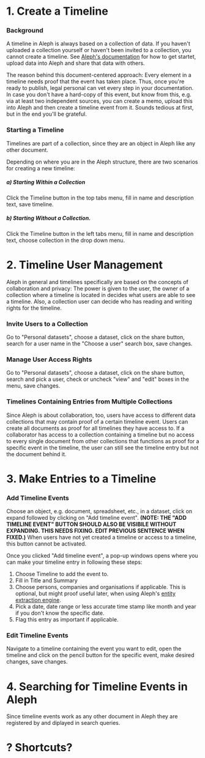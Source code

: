
# 1. Create a Timeline

### Background

A timeline in Aleph is always based on a collection of data. If you haven't uploaded a collection yourself or haven't been invited to a collection, you cannot create a timeline. See [Aleph's documentation](https://docs.alephdata.org/) for how to get startet, upload data into Aleph and share that data with others.

The reason behind this document-centered approach: Every element in a timeline needs proof that the event has taken place. Thus, once you're ready to publish, legal personal can vet every step in your documentation. In case you don't have a hard-copy of this event, but know from this, e.g. via at least two independent sources, you can create a memo, upload this into Aleph and then create a timeline event from it. Sounds tedious at first, but in the end you'll be grateful.

### Starting a Timeline

Timelines are part of a collection, since they are an object in Aleph like any other document.

Depending on where you are in the Aleph structure, there are two scenarios for creating a new timeline:

##### a) Starting Within a Collection

Click the Timeline button in the top tabs menu, fill in name and description text, save timeline.

##### b) Starting Without a Collection.

Click the Timeline button in the left tabs menu, fill in name and description text, choose collection in the drop down menu.


# 2. Timeline User Management

Aleph in general and timelines specifically are based on the concepts of collaboration and privacy: The power is given to the user, the owner of a collection where a timeline is located in decides what users are able to see a timeline. Also, a collection user can decide who has reading and writing rights for the timeline. 

### Invite Users to a Collection

Go to "Personal datasets", choose a dataset, click on the share button, search for a user name in the "Choose a user" search box, save changes.

### Manage User Access Rights

Go to "Personal datasets", choose a dataset, click on the share button, search and pick a user, check or uncheck "view" and "edit" boxes in the menu, save changes.

### Timelines Containing Entries from Multiple Collections

Since Aleph is about collaboration, too, users have access to different data collections that may contain proof of a certain timeline event. Users can create all documents as proof for all timelines they have access to. If a collaborator has access to a collection containing a timeline but no access to every single document from other collections that functions as proof for a specific event in the timeline, the user can still see the timeline entry but not the document behind it.

# 3. Make Entries to a Timeline

### Add Timeline Events

Choose an object, e.g. document, spreadsheet, etc., in a dataset, click on expand followed by clicking on "Add timeline event". **(NOTE: THE "ADD TIMELINE EVENT" BUTTON SHOULD ALSO BE VISIBILE WITHOUT EXPANDING. THIS NEEDS FIXING. EDIT PREVIOUS SENTENCE WHEN FIXED.)** When users have not yet created a timeline or access to a timeline, this button cannot be activated.

Once you clicked "Add timeline event", a pop-up windows opens where you can make your timeline entry in following these steps:

1. Choose Timeline to add the event to.
2. Fill in Title and Summary
3. Choose persons, companies and organisations if applicable. This is optional, but might proof useful later, when using Aleph's [entity extraction engine](https://docs.alephdata.org/developers/technical-faq#how-does-aleph-extract-named-entities-from-text).
4. Pick a date, date range or less accurate time stamp like month and year if you don't know the specific date.
5. Flag this entry as important if applicable.

### Edit Timeline Events

Navigate to a timeline containing the event you want to edit, open the timeline and click on the pencil button for the specific event, make desired changes, save changes.

# 4. Searching for Timeline Events in Aleph

Since timeline events work as any other document in Aleph they are registered by and diplayed in search queries.


# ? Shortcuts?

